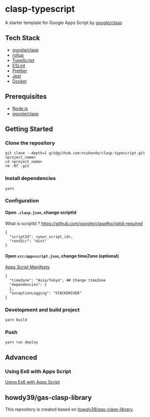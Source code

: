 # clasp-typescript
A starter template for Google Apps Script by [google/clasp](https://github.com/google/clasp)


## Tech Stack
- [google/clasp](https://github.com/google/clasp)
- [rollup](https://rollupjs.org/)
- [TypeScript](http://www.typescriptlang.org/)
- [ESLint](https://github.com/eslint/eslint)
- [Prettier](https://prettier.io/)
- [Jest](https://facebook.github.io/jest/)
- [Docker](https://www.docker.com/)

## Prerequisites
- [Node.js](https://nodejs.org/)
- [google/clasp](https://github.com/google/clasp)

## Getting Started
### Clone the repository
```
git clone --depth=1 git@github.com:ncukondo/clasp-typescript.git <project_name>
cd <project_name>
rm -Rf .git
```

### Install dependencies
```
yarn
```

### Configuration
#### Open `.clasp.json`, change scriptId
What is scriptId ? https://github.com/google/clasp#scriptid-required
```
{
  "scriptId": <your_script_id>,
  "rootDir": "dist"
}
```

#### Open `src/appsscript.json`, change timeZone (optional)
[Apps Script Manifests](https://developers.google.com/apps-script/concepts/manifests)
```
{
  "timeZone": "Asia/Tokyo", ## Change timeZone
  "dependencies": {
  },
  "exceptionLogging": "STACKDRIVER"
}
```

### Development and build project
```
yarn build
```

### Push
```
yarn run deploy
```



## Advanced
### Using Es6 with Apps Script
[Using Es6 with Apps Script](http://ramblings.mcpher.com/Home/excelquirks/gassnips/es6shim)



## howdy39/gas-clasp-library
This repository is created based on [howdy39/gas-clasp-library](https://github.com/howdy39/gas-clasp-library).
